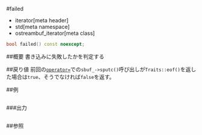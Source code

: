 #failed
* iterator[meta header]
* std[meta namespace]
* ostreambuf_iterator[meta class]

```cpp
bool failed() const noexcept;
```

##概要
書き込みに失敗したかを判定する


##戻り値
前回の[`operator=`](/reference/iterator/ostreambuf_iterator/op_assign.md)での`sbuf_->sputc()`呼び出しが`Traits::eof()`を返した場合は`true`、そうでなければ`false`を返す。


##例
```cpp
```

###出力
```
```

##参照
